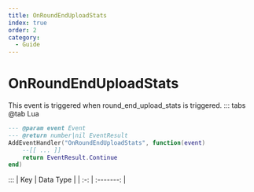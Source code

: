 ```yaml
---
title: OnRoundEndUploadStats
index: true
order: 2
category:
  - Guide
---
```


# OnRoundEndUploadStats
This event is triggered when round_end_upload_stats is triggered.
::: tabs
@tab Lua
```lua
--- @param event Event
--- @return number|nil EventResult
AddEventHandler("OnRoundEndUploadStats", function(event)
    --[[ ... ]]
    return EventResult.Continue
end)
```

:::
| Key | Data Type |
| :-: | :-------: |